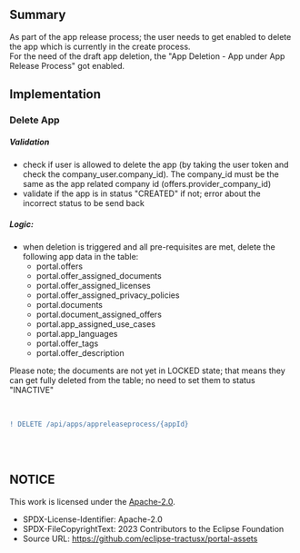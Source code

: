 ## Summary

As part of the app release process; the user needs to get enabled to delete the app which is currently in the create process.
<br>
For the need of the draft app deletion, the "App Deletion - App under App Release Process" got enabled.
<br>

## Implementation

### Delete App

##### Validation

- check if user is allowed to delete the app (by taking the user token and check the company_user.company_id). The company_id must be the same as the app related company id (offers.provider_company_id)
- validate if the app is in status "CREATED" if not; error about the incorrect status to be send back

##### Logic:

- when deletion is triggered and all pre-requisites are met, delete the following app data in the table:
  - portal.offers
  - portal.offer_assigned_documents
  - portal.offer_assigned_licenses
  - portal.offer_assigned_privacy_policies
  - portal.documents
  - portal.document_assigned_offers
  - portal.app_assigned_use_cases
  - portal.app_languages
  - portal.offer_tags
  - portal.offer_description

Please note; the documents are not yet in LOCKED state; that means they can get fully deleted from the table; no need to set them to status "INACTIVE"

<br>

```diff
! DELETE /api/apps/appreleaseprocess/{appId}
```

<br>
<br>

## NOTICE

This work is licensed under the [Apache-2.0](https://www.apache.org/licenses/LICENSE-2.0).

- SPDX-License-Identifier: Apache-2.0
- SPDX-FileCopyrightText: 2023 Contributors to the Eclipse Foundation
- Source URL: https://github.com/eclipse-tractusx/portal-assets
